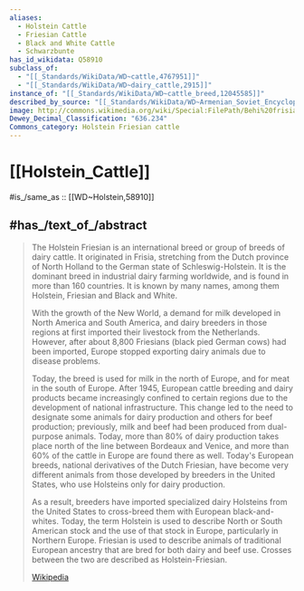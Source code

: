 ```yaml
---
aliases:
  - Holstein Cattle
  - Friesian Cattle 
  - Black and White Cattle
  - Schwarzbunte 
has_id_wikidata: Q58910
subclass_of:
  - "[[_Standards/WikiData/WD~cattle,4767951]]"
  - "[[_Standards/WikiData/WD~dairy_cattle,2915]]"
instance_of: "[[_Standards/WikiData/WD~cattle_breed,12045585]]"
described_by_source: "[[_Standards/WikiData/WD~Armenian_Soviet_Encyclopedia,_vol._6,124737633]]"
image: http://commons.wikimedia.org/wiki/Special:FilePath/Behi%20frisiarrak.jpg
Dewey_Decimal_Classification: "636.234"
Commons_category: Holstein Friesian cattle
---
```


# [[Holstein_Cattle]] 

#is_/same_as :: [[WD~Holstein,58910]] 

## #has_/text_of_/abstract 

> The Holstein Friesian is an international breed or group of breeds of dairy cattle. 
> It originated in Frisia, stretching from the Dutch province of North Holland 
> to the German state of Schleswig-Holstein. 
> It is the dominant breed in industrial dairy farming worldwide, 
> and is found in more than 160 countries. 
> It is known by many names, among them Holstein, Friesian and Black and White.
>
> With the growth of the New World, a demand for milk developed in North America and South America, and dairy breeders in those regions at first imported their livestock from the Netherlands. However, after about 8,800 Friesians (black pied German cows) had been imported, Europe stopped exporting dairy animals due to disease problems.
>
> Today, the breed is used for milk in the north of Europe, and for meat in the south of Europe. After 1945, European cattle breeding and dairy products became increasingly confined to certain regions due to the development of national infrastructure. This change led to the need to designate some animals for dairy production and others for beef production; previously, milk and beef had been produced from dual-purpose animals. Today, more than 80% of dairy production takes place north of the line between Bordeaux and Venice, and more than 60% of the cattle in Europe are found there as well. Today's European breeds, national derivatives of the Dutch Friesian, have become very different animals from those developed by breeders in the United States, who use Holsteins only for dairy production.
>
> As a result, breeders have imported specialized dairy Holsteins from the United States to cross-breed them with European black-and-whites. Today, the term Holstein is used to describe North or South American stock and the use of that stock in Europe, particularly in Northern Europe. Friesian is used to describe animals of traditional European ancestry that are bred for both dairy and beef use. Crosses between the two are described as Holstein-Friesian.
>
> [Wikipedia](https://en.wikipedia.org/wiki/Holstein%20Friesian)  
> 